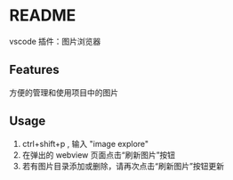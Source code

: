 # README

vscode 插件：图片浏览器

## Features

方便的管理和使用项目中的图片

## Usage

1. ctrl+shift+p , 输入 "image explore"
2. 在弹出的 webview 页面点击“刷新图片”按钮
3. 若有图片目录添加或删除，请再次点击“刷新图片”按钮更新
